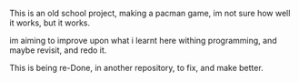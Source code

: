 This is an old school project, making a pacman game, im not sure how well it works, but it works.

im aiming to improve upon what i learnt here withing programming, and maybe revisit, and redo it.


This is being re-Done, in another repository, to fix, and make better.
